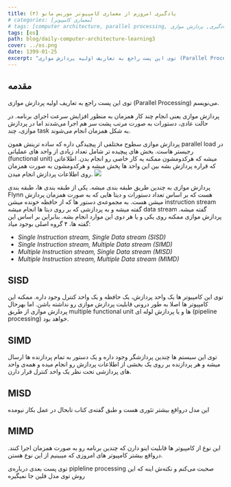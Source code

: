 ```yaml
---
title: یادگیری امروزم از معماری کامپیوتر موریس مانو (۳)
# categories: [معماری کامپیوتر]
# tags: [computer architecture, parallel processing, موریس مانو, معماری کامپیوتر, یادگیری, پردازش موازی]
tags: [os]
path: blog/daily-computer-architecture-learning3
cover: ../os.png
date: 1399-01-25
excerpt: "توی این پست راجع به تعاریف اولیه پردازش موازی (Parallel Processing) می‌نویسم."
---
```


## مقدمه

توی این پست راجع به تعاریف اولیه پردازش موازی (Parallel Processing) می‌نویسم.

پردازش موازی یعنی انجام چند کار همزمان به منظور افزایش سرعت اجرای 
برنامه. در حالت عادی، دستورات به صورت مرتب پشت سر هم اجرا می‌شدند اما در
پردازش موازی، چند task به شکل همزمان انجام می‌شوند. 

پردازش موازی سطوح مختلفی از پیچیدگی داره که ساده ترینش همون parallel 
load در رجیستر هاست. بخش های پیچیده تر شامل تعداد زیادی از واحد های 
عملیاتی (functional unit) میشه که هرکدومشون ممکنه یه کار خاصی رو انجام 
بدن. اطلاعاتی که قراره پردازش بشه بین این واحد ها پخش میشه و هرکدومشون 
به صورت همزمان روی اطلاعات پردازش انجام میدن. ![](https://seedpuller.space/wp-content/uploads/2020/04/2020-04-08_22-58.png)

پردازش موازی به چندین طریق طبقه بندی میشه. یکی از طبقه بندی ها، طبقه 
بندی Flynn هست که بر اساس تعداد دستورات و دیتا هایی که به صورت همزمان 
پردازش میشن هست. به مجموعه‌ی دستور ها که از حافظه خونده میشن instruction
stream گفته میشه و به پردازشی که بر روی دیتا ها انجام میشه data stream 
گفته میشه. پردازش موازی ممکنه روی یکی و یا هر دوی این موارد انجام بشه. 
بنابراین بر اساس این گفته ها، ۴ گروه اصلی بوجود میاد:

+ _Single Instruction stream, Single Data stream (SISD)_
+ _Single Instruction stream, Multiple Data stream (SIMD)_
+ _Multiple Instruction stream, Single Data stream (MISD)_
+ _Multiple Instruction stream, Multiple Data stream (MIMD)_

## SISD

توی این کامپیوتر ها یک واحد پردازش،‌ یک حافظه و یک واحد کنترل وجود 
داره. ممکنه این کامپیوتر ها اصلا به طور درونی قابلیت پردازش موازی رو 
نداشته باشن. اما بهرحال پردازش موازی از طریق multiple functional unit ها
و یا پردازش لوله ای (pipeline processing) خواهد بود.

## SIMD

توی این سیستم ها چندین پردازشگر وجود داره و یک دستور به تمام پردازنده
ها ارسال میشه و هر پردازنده بر روی یک بخشی از اطلاعات پردازش رو انجام 
میده و همه‌ی واحد های پردازشی تحت نظر یک واحد کنترل قرار دارن.

## MISD

این مدل درواقع بیشتر تئوری هست و طبق گفته‌ی کتاب تابحال در عمل بکار نیومده

## MIMD

این نوع از کامپیوتر ها قابلیت اینو دارن که چندین برنامه رو به صورت 
همزمان اجرا کنند. درواقع بیشتر کامپیوتر های امروزی که میبینیم از این نوع
هستن.

توی پست بعدی درباره‌ی pipleline processing صحبت می‌کنم و نکته‌ش اینه که این روش توی مدل فلین جا نمیگیره
